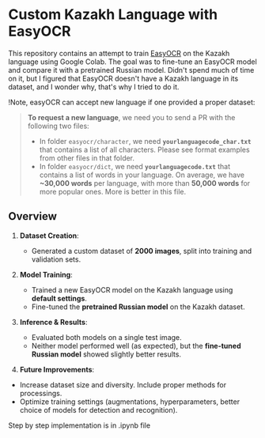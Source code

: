 # Custom Kazakh Language with EasyOCR

This repository contains an attempt to train [EasyOCR](https://github.com/JaidedAI/EasyOCR/tree/master) on the Kazakh language using Google Colab. The goal was to fine-tune an EasyOCR model and compare it with a pretrained Russian model. Didn't spend much of time on it, but I figured that EasyOCR doesn't have a Kazakh language in its dataset, and I wonder why, that's why I tried to do it.

!Note, easyOCR can accept new language if one provided a proper dataset:

> **To request a new language**, we need you to send a PR with the following two files:  
> - In folder `easyocr/character`, we need **`yourlanguagecode_char.txt`** that contains a list of all characters. Please see format examples from other files in that folder.  
> - In folder `easyocr/dict`, we need **`yourlanguagecode.txt`** that contains a list of words in your language. On average, we have **~30,000 words** per language, with more than **50,000 words** for more popular ones. More is better in this file.  



## Overview

1. **Dataset Creation**:  
   - Generated a custom dataset of **2000 images**, split into training and validation sets.
  
2. **Model Training**:  
   - Trained a new EasyOCR model on the Kazakh language using **default settings**.
   - Fine-tuned the **pretrained Russian model** on the Kazakh dataset.

3. **Inference & Results**:  
   - Evaluated both models on a single test image.
   - Neither model performed well (as expected), but the **fine-tuned Russian model** showed slightly better results.

4. **Future Improvements**:
  - Increase dataset size and diversity. Include proper methods for processings.
  - Optimize training settings (augmentations, hyperparameters, better choice of models for detection and recognition).
  
Step by step implementation is in .ipynb file



